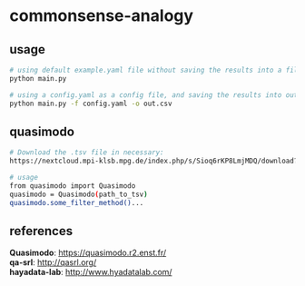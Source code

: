 # commonsense-analogy

## usage
```bash
# using default example.yaml file without saving the results into a file
python main.py

# using a config.yaml as a config file, and saving the results into out.csv
python main.py -f config.yaml -o out.csv
```

## quasimodo
```bash
# Download the .tsv file in necessary: 
https://nextcloud.mpi-klsb.mpg.de/index.php/s/Sioq6rKP8LmjMDQ/download?path=%2FLatest&files=quasimodo43.tsv

# usage
from quasimodo import Quasimodo
quasimodo = Quasimodo(path_to_tsv)
quasimodo.some_filter_method()...
```


## references
**Quasimodo**: https://quasimodo.r2.enst.fr/  
**qa-srl**: http://qasrl.org/  
**hayadata-lab**: http://www.hyadatalab.com/  
